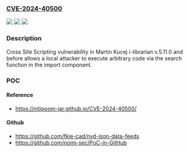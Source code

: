 ### [CVE-2024-40500](https://cve.mitre.org/cgi-bin/cvename.cgi?name=CVE-2024-40500)
![](https://img.shields.io/static/v1?label=Product&message=n%2Fa&color=blue)
![](https://img.shields.io/static/v1?label=Version&message=n%2Fa&color=blue)
![](https://img.shields.io/static/v1?label=Vulnerability&message=n%2Fa&color=brighgreen)

### Description

Cross Site Scripting vulnerability in Martin Kucej i-librarian v.5.11.0 and before allows a local attacker to execute arbitrary code via the search function in the import component.

### POC

#### Reference
- https://nitipoom-jar.github.io/CVE-2024-40500/

#### Github
- https://github.com/fkie-cad/nvd-json-data-feeds
- https://github.com/nomi-sec/PoC-in-GitHub

